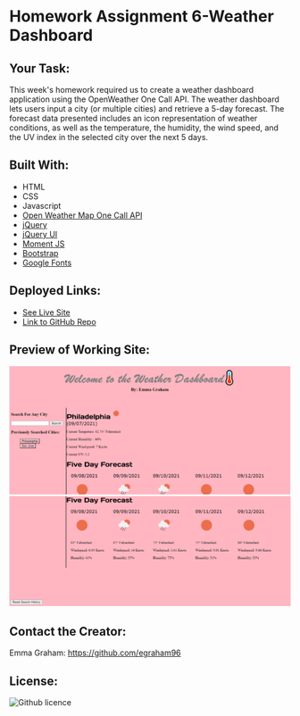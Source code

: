 # Homework Assignment 6-Weather Dashboard

## Your Task:
This week's homework required us to create a weather dashboard application using the OpenWeather One Call API. The weather dashboard lets users input a city (or multiple cities) and retrieve a 5-day forecast. The forecast data presented includes an icon representation of weather conditions, as well as the temperature, the humidity, the wind speed, and the UV index in the selected city over the next 5 days.


## Built With:
* HTML
* CSS
* Javascript
* [Open Weather Map One Call API](https://openweathermap.org/api/one-call-api/)
* [jQuery](https://jquery.com/)
* [jQuery UI](https://jqueryui.com/)
* [Moment JS](https://momentjs.com/)
* [Bootstrap](https://getbootstrap.com/docs/5.1/getting-started/introduction/)
* [Google Fonts](https://developers.google.com/fonts/)

## Deployed Links:
* [See Live Site](https://egraham96.github.io/Weather-Dashboard/)
* [Link to GitHub Repo](https://github.com/egraham96/Weather-Dashboard)

## Preview of Working Site:
![Screenshot of Deployed Application](Assets/ScreenshotofDeployedApplication.PNG)
![Screenshot of Deployed Application](Assets/AnotherScreenshotofDeployedApplication.PNG)

## Contact the Creator:
Emma Graham: https://github.com/egraham96

## License:
![Github licence](http://img.shields.io/badge/license-MIT-blue.svg)
